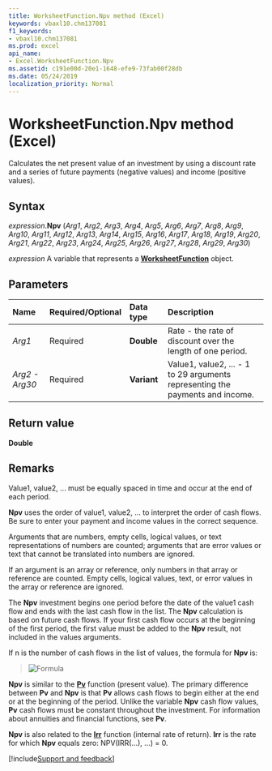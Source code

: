 ```yaml
---
title: WorksheetFunction.Npv method (Excel)
keywords: vbaxl10.chm137081
f1_keywords:
- vbaxl10.chm137081
ms.prod: excel
api_name:
- Excel.WorksheetFunction.Npv
ms.assetid: c191e00d-20e1-1648-efe9-73fab00f28db
ms.date: 05/24/2019
localization_priority: Normal
---
```



# WorksheetFunction.Npv method (Excel)

Calculates the net present value of an investment by using a discount rate and a series of future payments (negative values) and income (positive values).


## Syntax

_expression_.**Npv** (_Arg1_, _Arg2_, _Arg3_, _Arg4_, _Arg5_, _Arg6_, _Arg7_, _Arg8_, _Arg9_, _Arg10_, _Arg11_, _Arg12_, _Arg13_, _Arg14_, _Arg15_, _Arg16_, _Arg17_, _Arg18_, _Arg19_, _Arg20_, _Arg21_, _Arg22_, _Arg23_, _Arg24_, _Arg25_, _Arg26_, _Arg27_, _Arg28_, _Arg29_, _Arg30_)

_expression_ A variable that represents a **[WorksheetFunction](Excel.WorksheetFunction.md)** object.


## Parameters

|Name|Required/Optional|Data type|Description|
|:-----|:-----|:-----|:-----|
| _Arg1_|Required| **Double**|Rate - the rate of discount over the length of one period.|
| _Arg2 - Arg30_|Required| **Variant**|Value1, value2, ... - 1 to 29 arguments representing the payments and income.|

## Return value

**Double**


## Remarks

Value1, value2, ... must be equally spaced in time and occur at the end of each period.
    
**Npv** uses the order of value1, value2, ... to interpret the order of cash flows. Be sure to enter your payment and income values in the correct sequence.
    
Arguments that are numbers, empty cells, logical values, or text representations of numbers are counted; arguments that are error values or text that cannot be translated into numbers are ignored.
    
If an argument is an array or reference, only numbers in that array or reference are counted. Empty cells, logical values, text, or error values in the array or reference are ignored.
    
The **Npv** investment begins one period before the date of the value1 cash flow and ends with the last cash flow in the list. The **Npv** calculation is based on future cash flows. If your first cash flow occurs at the beginning of the first period, the first value must be added to the **Npv** result, not included in the values arguments. 
    
If n is the number of cash flows in the list of values, the formula for **Npv** is:

> ![Formula](../images/awfnpv_ZA06051212.gif)

**Npv** is similar to the **[Pv](excel.worksheetfunction.pv.md)** function (present value). The primary difference between **Pv** and **Npv** is that **Pv** allows cash flows to begin either at the end or at the beginning of the period. Unlike the variable **Npv** cash flow values, **Pv** cash flows must be constant throughout the investment. For information about annuities and financial functions, see **Pv**.
    
**Npv** is also related to the **[Irr](excel.worksheetfunction.irr.md)** function (internal rate of return). **Irr** is the rate for which **Npv** equals zero: NPV(IRR(...), ...) = 0.
    


[!include[Support and feedback](~/includes/feedback-boilerplate.md)]